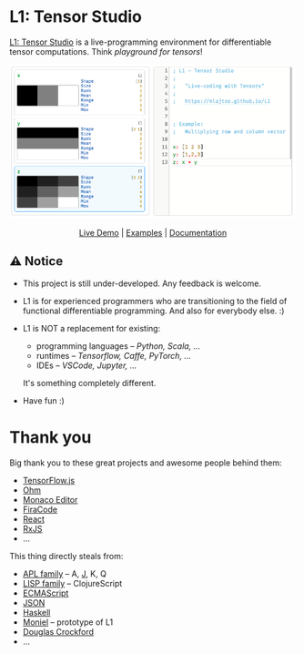 # L1: Tensor Studio

[L1: Tensor Studio](https://mlajtos.github.io/L1/latest/) is a live-programming environment for differentiable tensor computations. Think *playground for tensors*!

[![Screenshot](Screenshot.png)](https://mlajtos.github.io/L1/latest/)

<p align="center"><a href="https://mlajtos.github.io/L1/latest/">Live Demo</a> | <a href="https://github.com/mlajtos/L1/tree/master/src/gallery">Examples</a> | <a href="https://github.com/mlajtos/L1/blob/master/src/components/Interpreter/modules/Documentation/doc.md">Documentation</a></p>

## ⚠️ Notice

- This project is still under-developed. Any feedback is welcome.

- L1 is for experienced programmers who are transitioning to the field of functional differentiable programming. And also for everybody else. :)

- L1 is NOT a replacement for existing:
    - programming languages – *Python, Scala, ...*
    - runtimes – *Tensorflow, Caffe, PyTorch, ...*
    - IDEs – *VSCode, Jupyter, ...*

    It's something completely different.

- Have fun :) 

# Thank you

Big thank you to these great projects and awesome people behind them:
- [TensorFlow.js](https://github.com/tensorflow/tfjs)
- [Ohm](https://github.com/harc/ohm)
- [Monaco Editor](https://github.com/Microsoft/monaco-editor)
- [FiraCode](https://github.com/tonsky/FiraCode)
- [React](https://github.com/facebook/react)
- [RxJS](https://github.com/Reactive-Extensions/RxJS)
- ...

This thing directly steals from:
- [APL family](https://en.wikipedia.org/wiki/APL_(programming_language)) – A, [J](https://en.wikipedia.org/wiki/J_(programming_language)), K, Q
- [LISP family](https://en.wikipedia.org/wiki/Lisp_(programming_language)) – ClojureScript
- [ECMAScript](https://en.wikipedia.org/wiki/JavaScript)
- [JSON](https://www.json.org/)
- [Haskell](https://en.wikipedia.org/wiki/Haskell_(programming_language))
- [Moniel](https://github.com/mlajtos/moniel) – prototype of L1
- [Douglas Crockford](https://www.youtube.com/watch?v=NPB34lDZj3E)
- ...